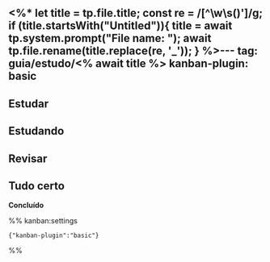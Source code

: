 <%*
let title = tp.file.title;
const re = /[^\w\s()']/g;
if (title.startsWith("Untitled")){
	title = await tp.system.prompt("File name: ");
	await tp.file.rename(title.replace(re, '_'));
}
%>---
tag: guia/estudo/<% await title %>
kanban-plugin: basic
---

## Estudar

## Estudando

## Revisar

## Tudo certo

**Concluído**


%% kanban:settings
```
{"kanban-plugin":"basic"}
```
%%